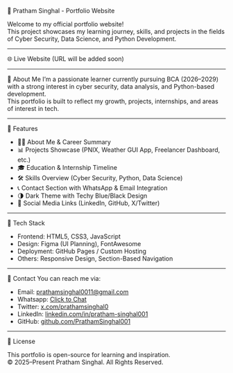🧠 Pratham Singhal - Portfolio Website

Welcome to my official portfolio website!  
This project showcases my learning journey, skills, and projects in the fields of Cyber Security, Data Science, and Python Development.

---

🌐 Live Website
(URL will be added soon)

---

📌 About Me
I’m a passionate learner currently pursuing BCA (2026–2029) with a strong interest in cyber security, data analysis, and Python-based development.  
This portfolio is built to reflect my growth, projects, internships, and areas of interest in tech.

---

🚀 Features

- 🧑‍💻 About Me & Career Summary  
- 📊 Projects Showcase (PNIX, Weather GUI App, Freelancer Dashboard, etc.)  
- 🎓 Education & Internship Timeline  
- 🛠 Skills Overview (Cyber Security, Python, Data Science)  
- 📞 Contact Section with WhatsApp & Email Integration  
- 🌗 Dark Theme with Techy Blue/Black Design  
- 💬 Social Media Links (LinkedIn, GitHub, X/Twitter)

---

💼 Tech Stack

- Frontend: HTML5, CSS3, JavaScript  
- Design: Figma (UI Planning), FontAwesome  
- Deployment: GitHub Pages / Custom Hosting  
- Others: Responsive Design, Section-Based Navigation

---

📩 Contact
You can reach me via:  
- Email: prathamsinghal0011@gmail.com  
- Whatsapp: [Click to Chat](https://wa.me/919993931245?text=Hi%20Pratham%2C%20I%20visited%20your%20portfolio!)  
- Twitter: [x.com/prathamsinghal0](https://x.com/prathamsinghal0)  
- LinkedIn: [linkedin.com/in/pratham-singhal001](https://linkedin.com/in/pratham-singhal001)  
- GitHub: [github.com/PrathamSinghal001](https://github.com/PrathamSinghal001)

---

📄 License

This portfolio is open-source for learning and inspiration.  
© 2025–Present Pratham Singhal. All Rights Reserved.
